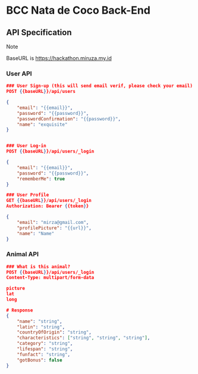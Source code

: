 # BCC Nata de Coco Back-End

## API Specification

> [!NOTE]
> BaseURL is https://hackathon.miruza.my.id

### User API

```json
### User Sign-up (this will send email verif, please check your email)
POST {{baseURL}}/api/users

{
    "email": "{{email}}",
    "password": "{{password}}",
    "passwordConfirmation": "{{password}}",
    "name": "exquisite"
}


### User Log-in
POST {{baseURL}}/api/users/_login

{
    "email": "{{email}}",
    "password": "{{password}}",
    "rememberMe": true
}

### User Profile
GET {{baseURL}}/api/users/_login
Authorization: Bearer {{token}}

{
    "email": "mirza@gmail.com",
    "profilePicture": "{{url}}",
    "name": "Name"
}

```

### Animal API

```json
### What is this animal?
POST {{baseURL}}/api/users/_login
Content-Type: multipart/form-data

picture
lat
long

# Response
{
    "name": "string",
    "latin": "string",
    "countryOfOrigin": "string",
    "characteristics": ["string", "string", "string"],
    "category": "string",
    "lifespan": "string",
    "funfact": "string",
    "gotBonus": false
}
```